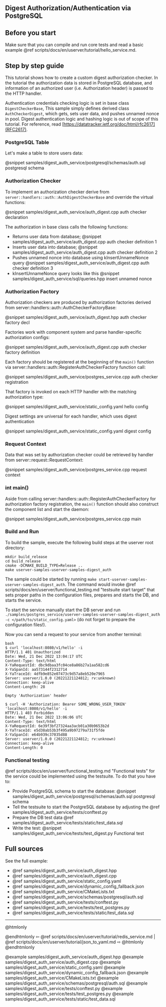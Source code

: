 ## Digest Authorization/Authentication via PostgreSQL

## Before you start

Make sure that you can compile and run core tests and read a basic example
@ref scripts/docs/en/userver/tutorial/hello_service.md.


## Step by step guide

This tutorial shows how to create a custom digest authorization checker. In
the tutorial the authorization data is stored in PostgreSQL database, and
information of an authorized user (i.e. Authorization header) 
is passed to the HTTP handler.

Authentication credentials checking logic is set in base class `DigestCheckerBase`, 
This sample simply defines derived class `AuthCheckerDigest`, which gets, sets user data, and pushes unnamed nonce in pool.
Digest authentication logic and hashing logic is out of scope of this tutorial.
For reference, read [https://datatracker.ietf.org/doc/html/rfc2617](RFC2617).


### PostgreSQL Table

Let's make a table to store users data:

@snippet samples/digest_auth_service/postgresql/schemas/auth.sql  postgresql schema


### Authorization Checker

To implement an authorization checker derive from 
`server::handlers::auth::AuthDigestCheckerBase` and override the virtual functions:

@snippet samples/digest_auth_service/auth_digest.cpp  auth checker declaration


The authorization in base class calls the following functions:
* Returns user data from database;
  @snippet samples/digest_auth_service/auth_digest.cpp  auth checker definition 1
* Inserts user data into database;
  @snippet samples/digest_auth_service/auth_digest.cpp  auth checker definition 2
* Pushes unnamed nonce into database using kInsertUnnameNonce query
  @snippet samples/digest_auth_service/auth_digest.cpp  auth checker definition 3
* kInsertUnnameNonce query looks like this
  @snippet samples/digest_auth_service/sql/queries.hpp  insert unnamed nonce


### Authorization Factory

Authorization checkers are produced by authorization factories derived from
server::handlers::auth::AuthCheckerFactoryBase:

@snippet samples/digest_auth_service/auth_digest.hpp  auth checker factory decl


Factories work with component system and parse handler-specific
authorization configs:

@snippet samples/digest_auth_service/auth_digest.cpp  auth checker factory definition


Each factory should be registered at the beginning of the `main()` function via
server::handlers::auth::RegisterAuthCheckerFactory function call:

@snippet samples/digest_auth_service/postgres_service.cpp  auth checker registration


That factory is invoked on each HTTP handler with the matching authorization
type:

@snippet samples/digest_auth_service/static_config.yaml hello config

Digest settings are universal for each handler, which uses digest authentication

@snippet samples/digest_auth_service/static_config.yaml digest config


### Request Context

Data that was set by authorization checker could be retrieved by handler from
server::request::RequestContext:

@snippet samples/digest_auth_service/postgres_service.cpp  request context


### int main()

Aside from calling server::handlers::auth::RegisterAuthCheckerFactory for
authorization factory registration, the `main()` function should also
construct the component list and start the daemon:

@snippet samples/digest_auth_service/postgres_service.cpp  main


### Build and Run

To build the sample, execute the following build steps at the userver root directory:
```
mkdir build_release
cd build_release
cmake -DCMAKE_BUILD_TYPE=Release ..
make userver-samples-userver-samples-digest_auth
```

The sample could be started by running
`make start-userver-samples-userver-samples-digest_auth`. The command would invoke
@ref scripts/docs/en/userver/functional_testing.md "testsuite start target" that sets proper
paths in the configuration files, prepares and starts the DB, and starts the
service.

To start the service manually start the DB server and run
`./samples/postgres_service/userver-samples-userver-samples-digest_auth -c </path/to/static_config.yaml>`
(do not forget to prepare the configuration files!).

Now you can send a request to your service from another terminal:
```
bash
$ curl 'localhost:8080/v1/hello' -i
HTTP/1.1 401 Unauthorized
Date: Wed, 21 Dec 2022 13:04:17 UTC
Content-Type: text/html
X-YaRequestId: dbc9dbaa3fc04ce8a86b27a1aa582cd6
X-YaSpanId: aa573144f2312714
X-YaTraceId: 4dfb9e852e07473c9d57a8eb520e7965
Server: userver/1.0.0 (20221221124812; rv:unknown)
Connection: keep-alive
Content-Length: 28

Empty 'Authorization' header

$ curl -H 'Authorization: Bearer SOME_WRONG_USER_TOKEN' 'localhost:8080/v1/hello' -i
HTTP/1.1 403 Forbidden
Date: Wed, 21 Dec 2022 13:06:06 UTC
Content-Type: text/html
X-YaRequestId: 6e39f3bf27324aa3acb01a30b9653b2d
X-YaTraceId: e5d38ab53b3f495a9b97279a731f5fde
X-YaSpanId: e64b939c37035d88
Server: userver/1.0.0 (20221221124812; rv:unknown)
Connection: keep-alive
Content-Length: 0
```


### Functional testing
@ref scripts/docs/en/userver/functional_testing.md "Functional tests" for the service could be
implemented using the testsuite. To do that you have to:

* Provide PostgreSQL schema to start the database:
  @snippet samples/digest_auth_service/postgresql/schemas/auth.sql  postgresql schema
* Tell the testsuite to start the PostgreSQL database by adjusting the
  @ref samples/digest_auth_service/tests/conftest.py
* Prepare the DB test data @ref samples/digest_auth_service/tests/static/test_data.sql
* Write the test:
  @snippet samples/digest_auth_service/tests/test_digest.py  Functional test


## Full sources

See the full example:
* @ref samples/digest_auth_service/auth_digest.hpp
* @ref samples/digest_auth_service/auth_digest.cpp
* @ref samples/digest_auth_service/static_config.yaml
* @ref samples/digest_auth_service/dynamic_config_fallback.json
* @ref samples/digest_auth_service/CMakeLists.txt
* @ref samples/digest_auth_service/schemas/postgresql/auth.sql
* @ref samples/digest_auth_service/tests/conftest.py
* @ref samples/digest_auth_service/tests/test_postgres.py
* @ref samples/digest_auth_service/tests/static/test_data.sql

----------

@htmlonly <div class="bottom-nav"> @endhtmlonly
⇦ @ref scripts/docs/en/userver/tutorial/redis_service.md | @ref scripts/docs/en/userver/tutorial/json_to_yaml.md ⇨
@htmlonly </div> @endhtmlonly

@example samples/digest_auth_service/auth_digest.hpp
@example samples/digest_auth_service/auth_digest.cpp
@example samples/digest_auth_service/static_config.yaml
@example samples/digest_auth_service/dynamic_config_fallback.json
@example samples/digest_auth_service/CMakeLists.txt
@example samples/digest_auth_service/schemas/postgresql/auth.sql
@example samples/digest_auth_service/tests/conftest.py
@example samples/digest_auth_service/tests/test_postgres.py
@example samples/digest_auth_service/tests/static/test_data.sql

